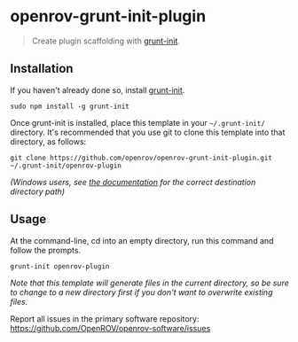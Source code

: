 # openrov-grunt-init-plugin

> Create plugin scaffolding with [grunt-init][].

[grunt-init]: http://gruntjs.com/project-scaffolding

## Installation
If you haven't already done so, install [grunt-init][].

```
sudo npm install -g grunt-init
```

Once grunt-init is installed, place this template in your `~/.grunt-init/` directory. It's recommended that you use git to clone this template into that directory, as follows:

```
git clone https://github.com/openrov/openrov-grunt-init-plugin.git ~/.grunt-init/openrov-plugin
```

_(Windows users, see [the documentation][grunt-init] for the correct destination directory path)_


## Usage

At the command-line, cd into an empty directory, run this command and follow the prompts.

```
grunt-init openrov-plugin
```

_Note that this template will generate files in the current directory, so be sure to change to a new directory first if you don't want to overwrite existing files._

Report all issues in the primary software repository: https://github.com/OpenROV/openrov-software/issues
